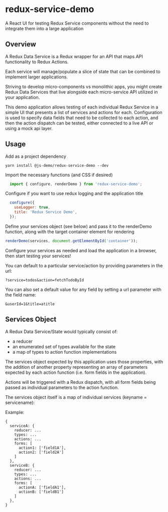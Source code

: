 # redux-service-demo
A React UI for testing Redux Service components without the need to integrate them into a large application

## Overview

A Redux Data Service is a Redux wrapper for an API that maps API functionality to Redux Actions.

Each service will manage/populate a slice of state that can be combined to implement larger applications.

Striving to develop micro-components vs monolithic apps, you might create Redux Data Services that live alongside each micro-service API utilized in your application.

This demo application allows testing of each individual Redux Service in a simple UI that presents a list of services and actions for each. Configuration is used to specify data fields that need to be collected to each action, and then the action dispatch can be tested, either connected to a live API or using a mock api layer.

## Usage

Add as a project dependency

`yarn install @js-demo/redux-service-demo --dev`

Import the necessary functions (and CSS if desired)

```javascript
  import { configure, renderDemo } from 'redux-service-demo';
```

Configure if you want to use redux logging and the application title

```javascript
  configure({
    useLogger: true,
    title: 'Redux Service Demo',
  });
```

Define your services object (see below) and pass it to the renderDemo function, along with the target container element for rendering

```javascript
renderDemo(services, document.getElementById('container'));
```

Configure your services as needed and load the application in a browser, then start testing your services!

You can default to a particular service/action by providing parameters in the url:

```
?service=todos&action=fetchTodoById
```

You can also set a default value for any field by setting a url parameter with the field name:
```
&userId=1&title=atitle
```

## Services Object

A Redux Data Service/State would typically consist of:
* a reducer
* an enumerated set of types available for the state
* a map of types to action function implementations

The services object expected by this application uses those properties, with the addition of another property representing an array of parameters expected by each action function (i.e. form fields in the application).

Actions will be triggered with a Redux dispatch, with all form fields being passed as individual parameters to the action function.

The services object itself is a map of individual services (keyname = servicename):

Example:

```
{
  serviceA: {
    reducer: ...
    types: ...
    actions: ...
    forms: [
      action1: ['field1A'],
      action2: ['field2A']
    ]
  },
  serviceB: {
    reducer: ...
    types: ...
    actions: ...
    forms: [
      actionA: ['fieldA1'],
      actionB: ['fieldB1']
    ]
  },  
}
```
